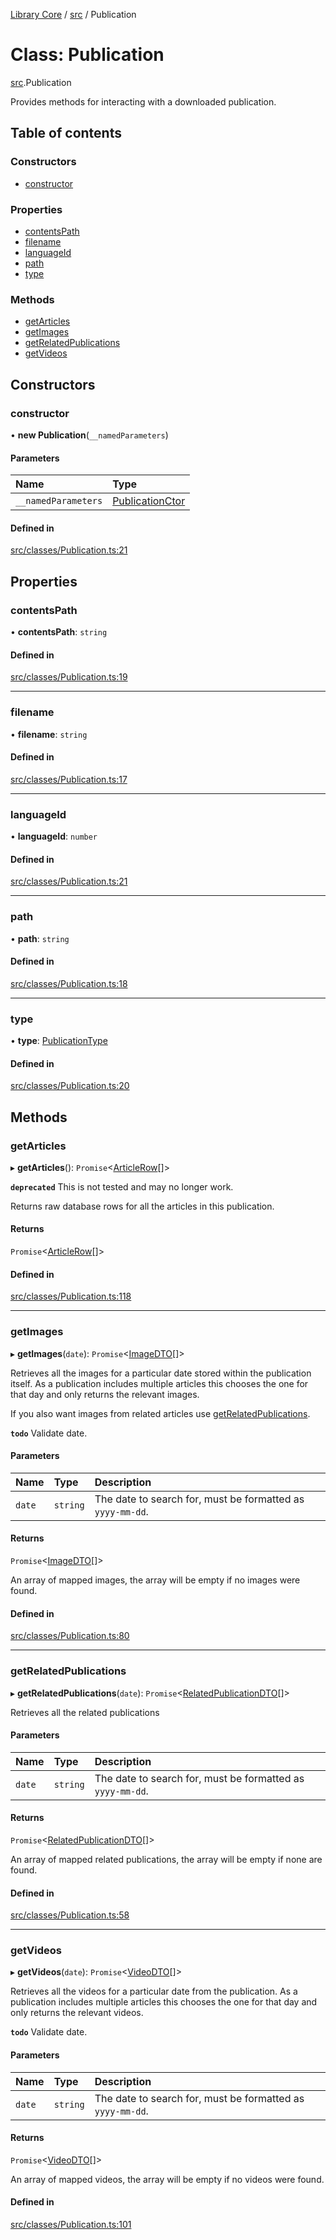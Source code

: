 [Library Core](../README.md) / [src](../modules/src.md) / Publication

# Class: Publication

[src](../modules/src.md).Publication

Provides methods for interacting with a downloaded publication.

## Table of contents

### Constructors

- [constructor](src.publication.md#constructor)

### Properties

- [contentsPath](src.publication.md#contentspath)
- [filename](src.publication.md#filename)
- [languageId](src.publication.md#languageid)
- [path](src.publication.md#path)
- [type](src.publication.md#type)

### Methods

- [getArticles](src.publication.md#getarticles)
- [getImages](src.publication.md#getimages)
- [getRelatedPublications](src.publication.md#getrelatedpublications)
- [getVideos](src.publication.md#getvideos)

## Constructors

### constructor

• **new Publication**(`__namedParameters`)

#### Parameters

| Name | Type |
| :------ | :------ |
| `__namedParameters` | [PublicationCtor](../interfaces/types_publication.publicationctor.md) |

#### Defined in

[src/classes/Publication.ts:21](https://github.com/BenShelton/library-api/blob/master/packages/core/src/classes/Publication.ts#L21)

## Properties

### contentsPath

• **contentsPath**: `string`

#### Defined in

[src/classes/Publication.ts:19](https://github.com/BenShelton/library-api/blob/master/packages/core/src/classes/Publication.ts#L19)

___

### filename

• **filename**: `string`

#### Defined in

[src/classes/Publication.ts:17](https://github.com/BenShelton/library-api/blob/master/packages/core/src/classes/Publication.ts#L17)

___

### languageId

• **languageId**: `number`

#### Defined in

[src/classes/Publication.ts:21](https://github.com/BenShelton/library-api/blob/master/packages/core/src/classes/Publication.ts#L21)

___

### path

• **path**: `string`

#### Defined in

[src/classes/Publication.ts:18](https://github.com/BenShelton/library-api/blob/master/packages/core/src/classes/Publication.ts#L18)

___

### type

• **type**: [PublicationType](../modules/types_publication.md#publicationtype)

#### Defined in

[src/classes/Publication.ts:20](https://github.com/BenShelton/library-api/blob/master/packages/core/src/classes/Publication.ts#L20)

## Methods

### getArticles

▸ **getArticles**(): `Promise`<[ArticleRow](../interfaces/types_database.articlerow.md)[]\>

**`deprecated`** This is not tested and may no longer work.

Returns raw database rows for all the articles in this publication.

#### Returns

`Promise`<[ArticleRow](../interfaces/types_database.articlerow.md)[]\>

#### Defined in

[src/classes/Publication.ts:118](https://github.com/BenShelton/library-api/blob/master/packages/core/src/classes/Publication.ts#L118)

___

### getImages

▸ **getImages**(`date`): `Promise`<[ImageDTO](../interfaces/types_dto.imagedto.md)[]\>

Retrieves all the images for a particular date stored within the publication itself.
As a publication includes multiple articles this chooses the one for that day and only returns the relevant images.

If you also want images from related articles use [getRelatedPublications](src.publication.md#getrelatedpublications).

**`todo`** Validate date.

#### Parameters

| Name | Type | Description |
| :------ | :------ | :------ |
| `date` | `string` | The date to search for, must be formatted as `yyyy-mm-dd`. |

#### Returns

`Promise`<[ImageDTO](../interfaces/types_dto.imagedto.md)[]\>

An array of mapped images, the array will be empty if no images were found.

#### Defined in

[src/classes/Publication.ts:80](https://github.com/BenShelton/library-api/blob/master/packages/core/src/classes/Publication.ts#L80)

___

### getRelatedPublications

▸ **getRelatedPublications**(`date`): `Promise`<[RelatedPublicationDTO](../interfaces/types_dto.relatedpublicationdto.md)[]\>

Retrieves all the related publications

#### Parameters

| Name | Type | Description |
| :------ | :------ | :------ |
| `date` | `string` | The date to search for, must be formatted as `yyyy-mm-dd`. |

#### Returns

`Promise`<[RelatedPublicationDTO](../interfaces/types_dto.relatedpublicationdto.md)[]\>

An array of mapped related publications, the array will be empty if none are found.

#### Defined in

[src/classes/Publication.ts:58](https://github.com/BenShelton/library-api/blob/master/packages/core/src/classes/Publication.ts#L58)

___

### getVideos

▸ **getVideos**(`date`): `Promise`<[VideoDTO](../interfaces/types_dto.videodto.md)[]\>

Retrieves all the videos for a particular date from the publication.
As a publication includes multiple articles this chooses the one for that day and only returns the relevant videos.

**`todo`** Validate date.

#### Parameters

| Name | Type | Description |
| :------ | :------ | :------ |
| `date` | `string` | The date to search for, must be formatted as `yyyy-mm-dd`. |

#### Returns

`Promise`<[VideoDTO](../interfaces/types_dto.videodto.md)[]\>

An array of mapped videos, the array will be empty if no videos were found.

#### Defined in

[src/classes/Publication.ts:101](https://github.com/BenShelton/library-api/blob/master/packages/core/src/classes/Publication.ts#L101)
